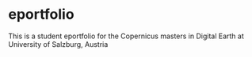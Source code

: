 # eportfolio
This is a student eportfolio for the Copernicus masters in Digital Earth at University of Salzburg, Austria
